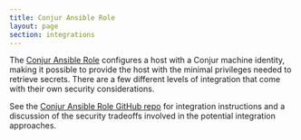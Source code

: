 ```yaml
---
title: Conjur Ansible Role
layout: page
section: integrations
---
```


The [Conjur Ansible Role](https://github.com/cyberark/ansible-role-conjur)
configures a host with a Conjur machine identity, making it possible to provide
the host with the minimal privileges needed to retrieve secrets. There are a
few different levels of integration that come with their own security
considerations.

See the [Conjur Ansible Role GitHub repo](https://github.com/cyberark/ansible-role-conjur)
for integration instructions and a discussion of the security tradeoffs involved
in the potential integration approaches.
